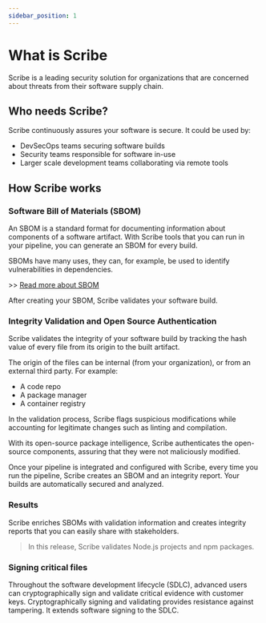 ```yaml
---
sidebar_position: 1
---
```

# What is Scribe

Scribe is a leading security solution for organizations that are concerned about threats from their software supply chain.

## Who needs Scribe? ##

Scribe continuously assures your software is secure. It could be used by:


- DevSecOps teams securing software builds
- Security teams responsible for software in-use
- Larger scale development teams collaborating via remote tools


## How Scribe works  

### Software Bill of Materials (SBOM) 

An SBOM is a standard format for documenting information about components of a software artifact. With Scribe tools that you can run in your pipeline, you can generate an SBOM for every build.

SBOMs have many uses, they can, for example, be used to identify vulnerabilities in dependencies.

\>\> [Read more about SBOM](https://scribesecurity.com/sbom/)

After creating your SBOM, Scribe validates your software build. 
### Integrity Validation and Open Source Authentication 

Scribe validates the integrity of your software build by tracking the hash value of every file from its origin to the built artifact.


The origin of the files can be internal (from your organization), or from an external third party. For example: 

  - A code repo
  - A package manager
  - A container registry

In the validation process, Scribe flags suspicious modifications while accounting for legitimate changes such as linting and compilation.

With its open-source package intelligence, Scribe authenticates the open-source components, assuring that they were not maliciously modified.


Once your pipeline is integrated and configured with Scribe, every time you run the pipeline, Scribe creates an SBOM and an integrity report. Your builds are automatically secured and analyzed. 

<!--- Results --->
### Results
Scribe enriches SBOMs with validation information and creates integrity reports that you can easily share with stakeholders.
> In this release, Scribe validates Node.js projects and npm packages.

### Signing critical files 

Throughout the software development lifecycle (SDLC), advanced users can cryptographically sign and validate critical evidence with customer keys. Cryptographically signing and validating provides resistance against tampering. It extends software signing to the SDLC.


